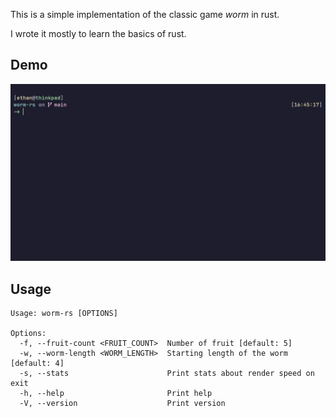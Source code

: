This is a simple implementation of the classic game *worm* in rust.

I wrote it mostly to learn the basics of rust.

## Demo
![](./demo.gif)

## Usage
```
Usage: worm-rs [OPTIONS]

Options:
  -f, --fruit-count <FRUIT_COUNT>  Number of fruit [default: 5]
  -w, --worm-length <WORM_LENGTH>  Starting length of the worm [default: 4]
  -s, --stats                      Print stats about render speed on exit
  -h, --help                       Print help
  -V, --version                    Print version
```
